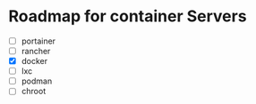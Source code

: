 # Roadmap for container Servers

- [ ] portainer
- [ ] rancher
- [x] docker
- [ ] lxc
- [ ] podman
- [ ] chroot